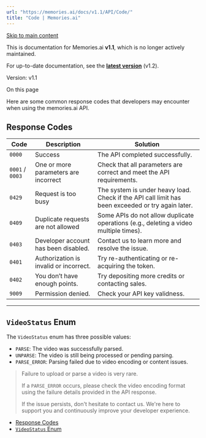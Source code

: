 ```yaml
---
url: "https://memories.ai/docs/v1.1/API/Code/"
title: "Code | Memories.ai"
---
```


[Skip to main content](https://memories.ai/docs/v1.1/API/Code/#__docusaurus_skipToContent_fallback)

This is documentation for Memories.ai **v1.1**, which is no longer actively maintained.

For up-to-date documentation, see the **[latest version](https://memories.ai/docs/API/Code/)** (v1.2).

Version: v1.1

On this page

Here are some common response codes that developers may encounter when using the memories.ai API.

## Response Codes [​](https://memories.ai/docs/v1.1/API/Code/\#response-codes "Direct link to Response Codes")

| Code | Description | Solution |
| --- | --- | --- |
| `0000` | Success | The API completed successfully. |
| `0001` / `0003` | One or more parameters are incorrect | Check that all parameters are correct and meet the API requirements. |
| `0429` | Request is too busy | The system is under heavy load. Check if the API call limit has been exceeded or try again later. |
| `0409` | Duplicate requests are not allowed | Some APIs do not allow duplicate operations (e.g., deleting a video multiple times). |
| `0403` | Developer account has been disabled. | Contact us to learn more and resolve the issue. |
| `0401` | Authorization is invalid or incorrect. | Try re-authenticating or re-acquiring the token. |
| `0402` | You don’t have enough points. | Try depositing more credits or contacting sales. |
| `9009` | Permission denied. | Check your API key validness. |

* * *

## `VideoStatus` Enum [​](https://memories.ai/docs/v1.1/API/Code/\#videostatus-enum "Direct link to videostatus-enum")

The `VideoStatus` enum has three possible values:

- `PARSE`: The video was successfully parsed.
- `UNPARSE`: The video is still being processed or pending parsing.
- `PARSE_ERROR`: Parsing failed due to video encoding or content issues.

> Failure to upload or parse a video is very rare.
>
> If a `PARSE_ERROR` occurs, please check the video encoding format using the failure details provided in the API response.
>
> If the issue persists, don't hesitate to contact us. We're here to support you and continuously improve your developer experience.

- [Response Codes](https://memories.ai/docs/v1.1/API/Code/#response-codes)
- [`VideoStatus` Enum](https://memories.ai/docs/v1.1/API/Code/#videostatus-enum)